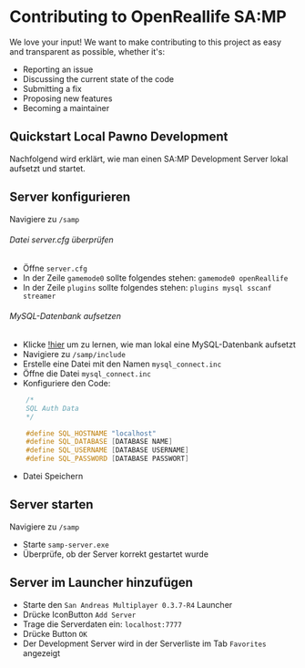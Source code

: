 # Contributing to OpenReallife SA:MP

We love your input! We want to make contributing to this project as easy and transparent as possible, whether it's:

- Reporting an issue
- Discussing the current state of the code
- Submitting a fix
- Proposing new features
- Becoming a maintainer


## Quickstart Local Pawno Development

Nachfolgend wird erklärt, wie man einen SA:MP Development Server lokal aufsetzt und startet.


## Server konfigurieren

Navigiere zu `/samp`

###### Datei server.cfg überprüfen

- Öffne `server.cfg`
- In der Zeile `gamemode0` sollte folgendes stehen: `gamemode0 openReallife`
- In der Zeile `plugins` sollte folgendes stehen: `plugins mysql sscanf streamer`

###### MySQL-Datenbank aufsetzen

- Klicke [!hier](https://github.com) um zu lernen, wie man lokal eine MySQL-Datenbank aufsetzt
- Navigiere zu `/samp/include`
- Erstelle eine Datei mit den Namen `mysql_connect.inc`
- Öffne die Datei `mysql_connect.inc`
- Konfiguriere den Code:

```c++
    /*
	SQL Auth Data
    */

    #define SQL_HOSTNAME "localhost"
    #define SQL_DATABASE [DATABASE NAME]
    #define SQL_USERNAME [DATABASE USERNAME]
    #define SQL_PASSWORD [DATABASE PASSWORT]
```

- Datei Speichern


## Server starten

Navigiere zu `/samp`

- Starte `samp-server.exe`
- Überprüfe, ob der Server korrekt gestartet wurde


## Server im Launcher hinzufügen

- Starte den `San Andreas Multiplayer 0.3.7-R4` Launcher
- Drücke IconButton `Add Server`
- Trage die Serverdaten ein: `localhost:7777`
- Drücke Button `OK`
- Der Development Server wird in der Serverliste im Tab `Favorites` angezeigt
